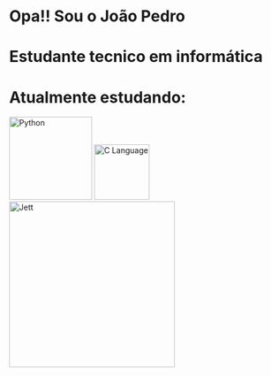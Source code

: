 # Opa!! Sou o João Pedro
# Estudante tecnico em informática
# Atualmente estudando:        
<img src="https://www.python.org/static/community_logos/python-logo.png" alt="Python" width="150"/>
<img src="https://upload.wikimedia.org/wikipedia/commons/1/19/C_Logo.png" alt="C Language" width="100"/>
<img src="https://media3.giphy.com/media/v1.Y2lkPTc5MGI3NjExdHgyMXdic3lqaGx5MGk4MmwwZjY1cW01NTVkZTdvem5ya3c3MXJqcCZlcD12MV9pbnRlcm5hbF9naWZfYnlfaWQmY3Q9cw/HuIiWZekURnZzBMAXK/giphy.gif" alt="Jett"  width="300"/>
